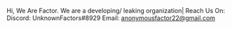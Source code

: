 Hi, We Are Factor. We are a developing/ leaking organization|
Reach Us On:
Discord: UnknownFactors#8929
Email: anonymousfactor22@gmail.com
